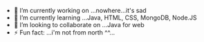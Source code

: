 

- 🔭 I’m currently working on ...nowhere...it's sad
- 🌱 I’m currently learning ...Java, HTML, CSS, MongoDB, Node.JS
- 👯 I’m looking to collaborate on ...Java for web
- ⚡ Fun fact: ...i'm not from north ^^...
